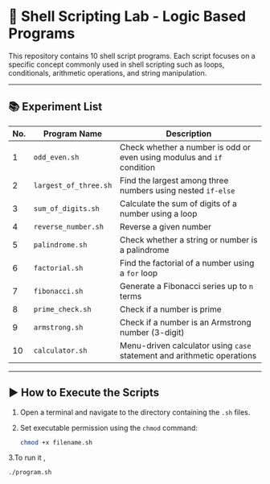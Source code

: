 # 🐚 Shell Scripting Lab - Logic Based Programs

This repository contains 10 shell script programs. Each script focuses on a specific concept commonly used in shell scripting such as loops, conditionals, arithmetic operations, and string manipulation.

---

## 📚 Experiment List

| No. | Program Name                          | Description |
|-----|---------------------------------------|-------------|
| 1   | `odd_even.sh`                         | Check whether a number is odd or even using modulus and `if` condition |
| 2   | `largest_of_three.sh`                 | Find the largest among three numbers using nested `if-else` |
| 3   | `sum_of_digits.sh`                    | Calculate the sum of digits of a number using a loop |
| 4   | `reverse_number.sh`                   | Reverse a given number |
| 5   | `palindrome.sh`                       | Check whether a string or number is a palindrome |
| 6   | `factorial.sh`                        | Find the factorial of a number using a `for` loop |
| 7   | `fibonacci.sh`                        | Generate a Fibonacci series up to `n` terms |
| 8   | `prime_check.sh`                      | Check if a number is prime |
| 9   | `armstrong.sh`                        | Check if a number is an Armstrong number (3-digit) |
| 10  | `calculator.sh`                       | Menu-driven calculator using `case` statement and arithmetic operations |

---

## ▶️ How to Execute the Scripts

1. Open a terminal and navigate to the directory containing the `.sh` files.
2. Set executable permission using the `chmod` command:

   ```bash
   chmod +x filename.sh

3.To run it ,

  ```bash
./program.sh
